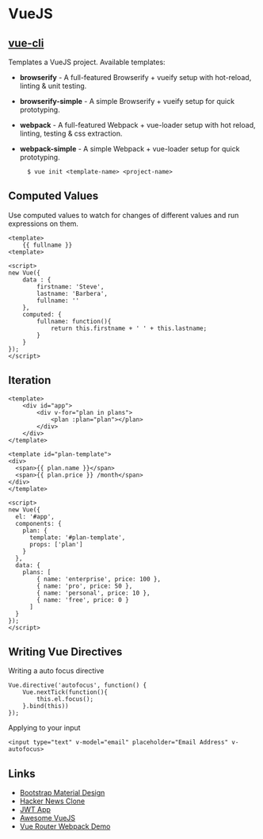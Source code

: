 # VueJS

## [vue-cli](https://github.com/vuejs/vue-cli)

Templates a VueJS project. Available templates: 

- **browserify** - A full-featured Browserify + vueify setup with hot-reload, linting & unit testing.
- **browserify-simple** - A simple Browserify + vueify setup for quick prototyping.
- **webpack** - A full-featured Webpack + vue-loader setup with hot reload, linting, testing & css extraction.
- **webpack-simple** - A simple Webpack + vue-loader setup for quick prototyping.

        $ vue init <template-name> <project-name>

## Computed Values

Use computed values to watch for changes of different values and run expressions on them.

    <template>
        {{ fullname }}
    <template>

    <script>
    new Vue({
        data : {
            firstname: 'Steve', 
            lastname: 'Barbera',
            fullname: ''
        },
        computed: {
            fullname: function(){
                return this.firstname + ' ' + this.lastname;
            }
        }
    });
    </script>

## Iteration

    <template>
        <div id="app">
            <div v-for="plan in plans">
                <plan :plan="plan"></plan> 
            </div>
        </div>
    </template>

    <template id="plan-template">
    <div>
      <span>{{ plan.name }}</span>
      <span>{{ plan.price }} /month</span>
    </div>
    </template>

    <script>
    new Vue({
      el: '#app',
      components: {
        plan: {
          template: '#plan-template',
          props: ['plan']
        }
      },
      data: {
        plans: [
            { name: 'enterprise', price: 100 },
            { name: 'pro', price: 50 },
            { name: 'personal', price: 10 },
            { name: 'free', price: 0 }
          ]
      }
    });
    </script>

## Writing Vue Directives

Writing a auto focus directive

```
Vue.directive('autofocus', function() {
    Vue.nextTick(function(){
        this.el.focus();
    }.bind(this))
});
```

Applying to your input

    <input type="text" v-model="email" placeholder="Email Address" v-autofocus>



## Links

- [Bootstrap Material Design](http://posva.net/vue-mdl/)
- [Hacker News Clone](https://github.com/vuejs/vue-hackernews)
- [JWT App](https://auth0.com/blog/2015/11/13/build-an-app-with-vuejs/)
- [Awesome VueJS](https://github.com/vuejs/awesome-vue#tutorials)
- [Vue Router Webpack Demo](https://github.com/ecrmnn/vue-router-webpack-demo/)
